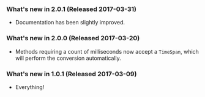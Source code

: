 ### What's new in 2.0.1 (Released 2017-03-31)

* Documentation has been slightly improved.

### What's new in 2.0.0 (Released 2017-03-20)

* Methods requiring a count of milliseconds now accept a `TimeSpan`, which will perform the conversion automatically.

### What's new in 1.0.1 (Released 2017-03-09)

* Everything!
